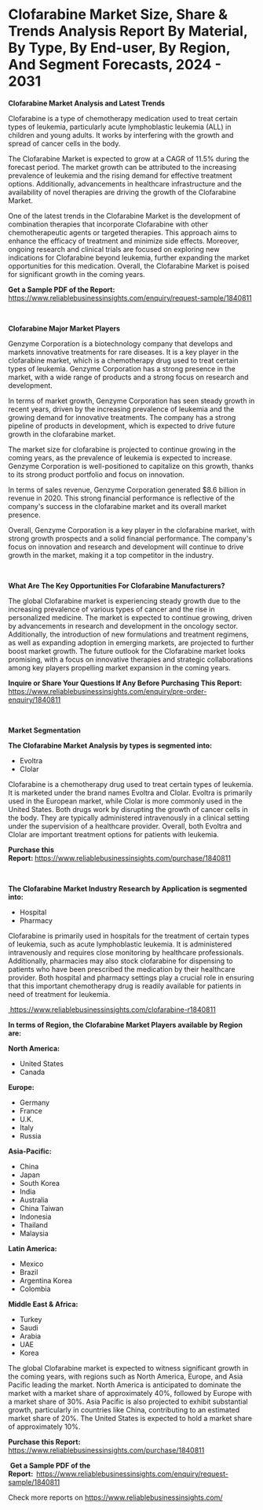 <p><h1>Clofarabine Market Size, Share & Trends Analysis Report By Material, By Type, By End-user, By Region, And Segment Forecasts, 2024 - 2031</h1></p><p><strong>Clofarabine Market Analysis and Latest Trends</strong></p>
<p><p>Clofarabine is a type of chemotherapy medication used to treat certain types of leukemia, particularly acute lymphoblastic leukemia (ALL) in children and young adults. It works by interfering with the growth and spread of cancer cells in the body.</p><p>The Clofarabine Market is expected to grow at a CAGR of 11.5% during the forecast period. The market growth can be attributed to the increasing prevalence of leukemia and the rising demand for effective treatment options. Additionally, advancements in healthcare infrastructure and the availability of novel therapies are driving the growth of the Clofarabine Market.</p><p>One of the latest trends in the Clofarabine Market is the development of combination therapies that incorporate Clofarabine with other chemotherapeutic agents or targeted therapies. This approach aims to enhance the efficacy of treatment and minimize side effects. Moreover, ongoing research and clinical trials are focused on exploring new indications for Clofarabine beyond leukemia, further expanding the market opportunities for this medication. Overall, the Clofarabine Market is poised for significant growth in the coming years.</p></p>
<p><strong>Get a Sample PDF of the Report:&nbsp;</strong> <a href="https://www.reliablebusinessinsights.com/enquiry/request-sample/1840811">https://www.reliablebusinessinsights.com/enquiry/request-sample/1840811</a></p>
<p>&nbsp;</p>
<p><strong>Clofarabine Major Market Players</strong></p>
<p><p>Genzyme Corporation is a biotechnology company that develops and markets innovative treatments for rare diseases. It is a key player in the clofarabine market, which is a chemotherapy drug used to treat certain types of leukemia. Genzyme Corporation has a strong presence in the market, with a wide range of products and a strong focus on research and development.</p><p>In terms of market growth, Genzyme Corporation has seen steady growth in recent years, driven by the increasing prevalence of leukemia and the growing demand for innovative treatments. The company has a strong pipeline of products in development, which is expected to drive future growth in the clofarabine market.</p><p>The market size for clofarabine is projected to continue growing in the coming years, as the prevalence of leukemia is expected to increase. Genzyme Corporation is well-positioned to capitalize on this growth, thanks to its strong product portfolio and focus on innovation.</p><p>In terms of sales revenue, Genzyme Corporation generated $8.6 billion in revenue in 2020. This strong financial performance is reflective of the company's success in the clofarabine market and its overall market presence.</p><p>Overall, Genzyme Corporation is a key player in the clofarabine market, with strong growth prospects and a solid financial performance. The company's focus on innovation and research and development will continue to drive growth in the market, making it a top competitor in the industry.</p></p>
<p>&nbsp;</p>
<p><strong>What Are The Key Opportunities For Clofarabine Manufacturers?</strong></p>
<p><p>The global Clofarabine market is experiencing steady growth due to the increasing prevalence of various types of cancer and the rise in personalized medicine. The market is expected to continue growing, driven by advancements in research and development in the oncology sector. Additionally, the introduction of new formulations and treatment regimens, as well as expanding adoption in emerging markets, are projected to further boost market growth. The future outlook for the Clofarabine market looks promising, with a focus on innovative therapies and strategic collaborations among key players propelling market expansion in the coming years.</p></p>
<p><strong>Inquire or Share Your Questions If Any Before Purchasing This Report:</strong> <a href="https://www.reliablebusinessinsights.com/enquiry/pre-order-enquiry/1840811">https://www.reliablebusinessinsights.com/enquiry/pre-order-enquiry/1840811</a></p>
<p>&nbsp;</p>
<p><strong>Market Segmentation</strong></p>
<p><strong>The Clofarabine Market Analysis by types is segmented into:</strong></p>
<p><ul><li>Evoltra</li><li>Clolar</li></ul></p>
<p><p>Clofarabine is a chemotherapy drug used to treat certain types of leukemia. It is marketed under the brand names Evoltra and Clolar. Evoltra is primarily used in the European market, while Clolar is more commonly used in the United States. Both drugs work by disrupting the growth of cancer cells in the body. They are typically administered intravenously in a clinical setting under the supervision of a healthcare provider. Overall, both Evoltra and Clolar are important treatment options for patients with leukemia.</p></p>
<p><strong>Purchase this Report:&nbsp;</strong><a href="https://www.reliablebusinessinsights.com/purchase/1840811">https://www.reliablebusinessinsights.com/purchase/1840811</a></p>
<p>&nbsp;</p>
<p><strong>The Clofarabine Market Industry Research by Application is segmented into:</strong></p>
<p><ul><li>Hospital</li><li>Pharmacy</li></ul></p>
<p><p>Clofarabine is primarily used in hospitals for the treatment of certain types of leukemia, such as acute lymphoblastic leukemia. It is administered intravenously and requires close monitoring by healthcare professionals. Additionally, pharmacies may also stock clofarabine for dispensing to patients who have been prescribed the medication by their healthcare provider. Both hospital and pharmacy settings play a crucial role in ensuring that this important chemotherapy drug is readily available for patients in need of treatment for leukemia.</p></p>
<p><a href="https://www.reliablebusinessinsights.com/clofarabine-r1840811">&nbsp;https://www.reliablebusinessinsights.com/clofarabine-r1840811</a></p>
<p><strong>In terms of Region, the Clofarabine Market Players available by Region are:</strong></p>
<p>
    <p> <strong> North America: </strong>
        <ul>
            <li>United States</li>
            <li>Canada</li>
        </ul>
        </p> 
    <p> <strong> Europe: </strong>
        <ul>
            <li>Germany</li>
            <li>France</li>
            <li>U.K.</li>
            <li>Italy</li>
            <li>Russia</li>
        </ul>
        </p> 
    <p> <strong> Asia-Pacific: </strong>
        <ul>
            <li>China</li>
            <li>Japan</li>
            <li>South Korea</li>
            <li>India</li>
            <li>Australia</li>
            <li>China Taiwan</li>
            <li>Indonesia</li>
            <li>Thailand</li>
            <li>Malaysia</li>
        </ul>
        </p> 
    <p> <strong> Latin America: </strong>
        <ul>
            <li>Mexico</li>
            <li>Brazil</li>
            <li>Argentina Korea</li>
            <li>Colombia</li>
        </ul>
        </p> 
    <p> <strong> Middle East & Africa: </strong>
        <ul>
            <li>Turkey</li>
            <li>Saudi</li>
            <li>Arabia</li>
            <li>UAE</li>
            <li>Korea</li>
        </ul>
    </p>
    </p>
<p><p>The global Clofarabine market is expected to witness significant growth in the coming years, with regions such as North America, Europe, and Asia Pacific leading the market. North America is anticipated to dominate the market with a market share of approximately 40%, followed by Europe with a market share of 30%. Asia Pacific is also projected to exhibit substantial growth, particularly in countries like China, contributing to an estimated market share of 20%. The United States is expected to hold a market share of approximately 10%.</p></p>
<p><strong>Purchase this Report: </strong><a href="https://www.reliablebusinessinsights.com/purchase/1840811">https://www.reliablebusinessinsights.com/purchase/1840811</a></p>
<p>&nbsp;<strong>Get a Sample PDF of the Report:&nbsp;&nbsp;</strong><a href="https://www.reliablebusinessinsights.com/enquiry/request-sample/1840811">https://www.reliablebusinessinsights.com/enquiry/request-sample/1840811</a></p>
<p><strong></strong></p>
<p>Check more reports on <a href="https://www.reliablebusinessinsights.com/">https://www.reliablebusinessinsights.com/</a></p>